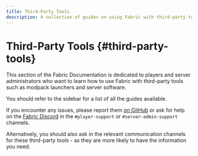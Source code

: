```yaml
---
title: Third-Party Tools
description: A collection of guides on using Fabric with third-party tools such as modpack launchers and server software.
---
```


# Third-Party Tools {#third-party-tools}

This section of the Fabric Documentation is dedicated to players and server administrators who want to learn how to use Fabric with third-party tools such as modpack launchers and server software.

You should refer to the sidebar for a list of all the guides available.

If you encounter any issues, please report them [on GitHub](https://github.com/FabricMC/fabric-docs) or ask for help on the [Fabric Discord](https://discord.gg/v6v4pMv) in the `#player-support` or `#server-admin-support` channels. 

Alternatively, you should also ask in the relevant communication channels for these third-party tools - as they are more likely to have the information you need.
